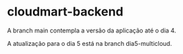 # cloudmart-backend

A branch main contempla a versão da aplicação até o dia 4.

A atualização para o dia 5 está na branch dia5-multicloud.
